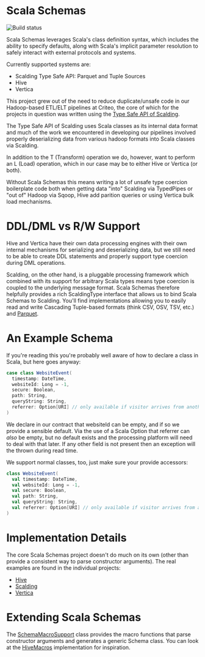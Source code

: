# Scala Schemas

![Build status](https://api.travis-ci.org/criteo/scala-schemas.svg?branch=master)

Scala Schemas leverages Scala's class definition syntax, which includes the ability to specify defaults, along with Scala's implicit parameter resolution to safely interact with external protocols and systems.

Currently supported systems are:
* Scalding Type Safe API: Parquet and Tuple Sources
* Hive
* Vertica

This project grew out of the need to reduce duplicate/unsafe code in our Hadoop-based ETL/ELT pipelines at Criteo, the core of which for the projects in question was written using the [Type Safe API of Scalding](https://github.com/twitter/scalding/wiki/Type-safe-api-reference).

The Type Safe API of Scalding uses Scala classes as its internal data format and much of the work we encountered in developing our pipelines involved properly deserializing data from various hadoop formats into Scala classes via Scalding.

In addition to the T (Transform) operation we do, however, want to perform an L (Load) operation, which in our case may be to either Hive or Vertica (or both).

Without Scala Schemas this means writing a lot of unsafe type coercion boilerplate code both when getting data "into" Scalding via TypedPipes or "out of" Hadoop via Sqoop, Hive add parition queries or using Vertica bulk load mechanisms.

# DDL/DML vs R/W Support
Hive and Vertica have their own data processing engines with their own internal mechanisms for serializing and deserializing data, but we still need to be able to create DDL statements and properly support type coercion during DML operations.

Scalding, on the other hand, is a pluggable processing framework which combined with its support for arbitrary Scala types means type coercion is coupled to the underlying message format.  Scala Schemas therefore helpfully provides a rich ScaldingType interface that allows us to bind Scala Schemas to Scalding.  You'll find implementations allowing you to easily read and write Cascading Tuple-based formats (think CSV, OSV, TSV, etc.) and [Parquet](https://github.com/apache/parquet-mr).

# An Example Schema
If you're reading this you're probably well aware of how to declare a class in Scala, but here goes anyway:
```scala
case class WebsiteEvent(
  timestamp: DateTime,
  websiteId: Long = -1,
  secure: Boolean,
  path: String,
  queryString: String,
  referrer: Option[URI] // only available if visitor arrives from another domain
)
```
We declare in our contract that websiteId can be empty, and if so we provide a sensible default. Via the use of a Scala Option that referrer can *also* be empty, but no default exists and the processing platform will need to deal with that later.  If any other field is not present then an exception will the thrown during read time.

We support normal classes, too, just make sure your provide accessors:
```scala
class WebsiteEvent(
  val timestamp: DateTime,
  val websiteId: Long = -1,
  val secure: Boolean,
  val path: String,
  val queryString: String,
  val referrer: Option[URI] // only available if visitor arrives from another domain
)
```

# Implementation Details
The core Scala Schemas project doesn't do much on its own (other than provide a consistent way to parse constructor arguments).  The real examples are found in the individual projects:
* [Hive](/hive/src/main/tut/00-Intro.md)
* [Scalding](/scalding/src/main/tut/00-Intro.md)
* [Vertica](/vertica/src/main/tut/00-Intro.md)

# Extending Scala Schemas
The [SchemaMacroSupport](/core/src/main/scala/com/criteo/scalaschemas/SchemaMacroSupport.scala) class provides the macro functions that parse constructor arguments and generates a generic Schema class.  You can look at the [HiveMacros](/hive/src/main/scala/com/criteo/scalaschemas/hive/HiveMacros.scala) implementation for inspiration.
